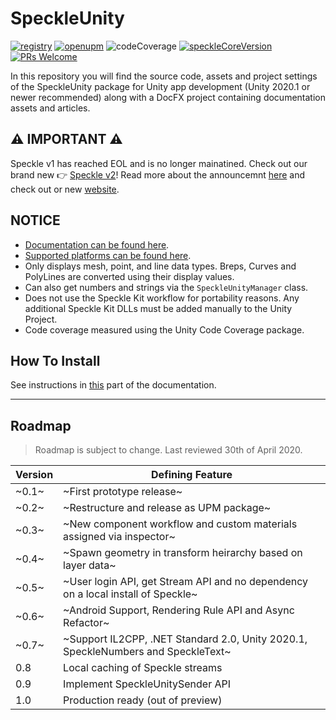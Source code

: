 # SpeckleUnity

[![registry](https://img.shields.io/badge/registry-v0.7.6--preview-orange)](https://img.shields.io/badge/registry-v0.7.6--preview-orange) [![openupm](https://img.shields.io/npm/v/com.open.speckleunity?label=openupm&registry_uri=https://package.openupm.com)](https://openupm.com/packages/com.open.speckleunity/) ![![codeCoverage](https://img.shields.io/badge/coverage-51.4%25-orange)](https://img.shields.io/badge/coverage-51.4%25-orange) [![speckleCoreVersion](https://img.shields.io/badge/SpeckleCore-v1.8.0(modified)-brightgreen)](https://github.com/speckleworks/SpeckleCore/tree/1.8.0-unity-standalone-support) [![PRs Welcome](https://img.shields.io/badge/PRs-welcome-brightgreen)](http://makeapullrequest.com)

In this repository you will find the source code, assets and project settings of the SpeckleUnity package for Unity app development (Unity 2020.1 or newer recommended) along with a DocFX project containing documentation assets and articles.

## ⚠️ IMPORTANT ⚠️

Speckle v1 has reached EOL and is no longer mainatined. Check out our brand new 👉 [Speckle v2](https://github.com/specklesystems)!
Read more about the announcemnt [here](https://speckle.systems/blog/speckle2-vision-and-faq) and check out or new [website](https://speckle.systems).


## NOTICE

* [Documentation can be found here](https://speckleworks.github.io/SpeckleUnity/).
* [Supported platforms can be found here](https://speckleworks.github.io/SpeckleUnity/articles/supportedPlatforms.html).
* Only displays mesh, point, and line data types. Breps, Curves and PolyLines are converted using their display values.
* Can also get numbers and strings via the `SpeckleUnityManager` class.
* Does not use the Speckle Kit workflow for portability reasons. Any additional Speckle Kit DLLs must be added manually to the Unity Project. 
* Code coverage measured using the Unity Code Coverage package.

## How To Install

See instructions in [this](https://speckleworks.github.io/SpeckleUnity/articles/howToInstall.html) part of the documentation.

---

## Roadmap

> Roadmap is subject to change. Last reviewed 30th of April 2020.

| Version | Defining Feature                  						  				         |
| ------- | -------------------------------------------------------------------------------- |
| ~0.1~   | ~First prototype release~   								 			         |
| ~0.2~   | ~Restructure and release as UPM package~								         |
| ~0.3~   | ~New component workflow and custom materials assigned via inspector~			 |
| ~0.4~   | ~Spawn geometry in transform heirarchy based on layer data~		    	         |
| ~0.5~   | ~User login API, get Stream API and no dependency on a local install of Speckle~ |
| ~0.6~   | ~Android Support, Rendering Rule API and Async Refactor~                         |
| ~0.7~   | ~Support IL2CPP, .NET Standard 2.0, Unity 2020.1, SpeckleNumbers and SpeckleText~|
| 0.8     | Local caching of Speckle streams			                                     |
| 0.9     | Implement SpeckleUnitySender API    			                                 |
| 1.0     | Production ready (out of preview)      			                                 |
